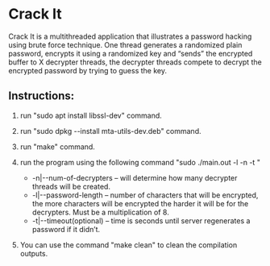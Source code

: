 # Crack It
Crack It is a multithreaded application that illustrates a password hacking using brute force technique.
One thread generates a randomized plain password, encrypts it using a randomized key and “sends” the encrypted buffer to X decrypter threads, the decrypter threads compete to decrypt the encrypted password by trying to guess the key.

Instructions:
-------------
1. run "sudo apt install libssl-dev" command.

2. run "sudo dpkg --install mta-utils-dev.deb" command.

3. run "make" command.

4. run the program using the following command "sudo ./main.out -l <passwordLen> -n <decryptersNumber> -t <timeout>"
   * -n|--num-of-decrypters – will determine how many decrypter threads will be created.
   * -l|--password-length – number of characters that will be encrypted, the more characters will be encrypted the harder it will be for the decrypters. Must be a multiplication of 8.
   * -t|--timeout(optional) – time is seconds until server regenerates a password if it didn’t.

5. You can use the command "make clean" to clean the compilation outputs.
